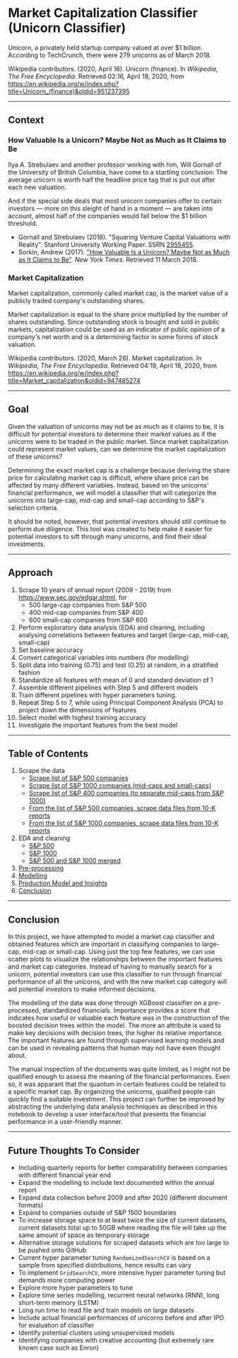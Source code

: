 # Market Capitalization Classifier (Unicorn Classifier)

Unicorn, a privately held startup company valued at over \$1 billion. According to TechCrunch, there were 279 unicorns as of March 2018.

Wikipedia contributors. (2020, April 16). Unicorn (finance). In *Wikipedia, The Free Encyclopedia*. Retrieved
02:16, April 18, 2020, from https://en.wikipedia.org/w/index.php?title=Unicorn_(finance)&oldid=951237395

---

## Context

### How Valuable Is a Unicorn? Maybe Not as Much as It Claims to Be

Ilya A. Strebulaev and another professor working with him, Will Gornall of the University of British Columbia, have come to a startling conclusion: The average unicorn is worth half the headline price tag that is put out after each new valuation.

And if the special side deals that most unicorn companies offer to certain investors — more on this sleight of hand in a moment — are taken into account, almost half of the companies would fall below the $1 billion threshold.

- Gornall and Strebulaev (2018). "Squaring Venture Capital Valuations with Reality". Stanford University Working Paper. SSRN [2955455](https://ssrn.com/abstract=2955455).
- Sorkin, Andrew (2017). ["How Valuable Is a Unicorn? Maybe Not as Much as It Claims to Be"](https://www.nytimes.com/2017/10/16/business/how-valuable-is-a-unicorn-maybe-not-as-much-as-it-claims-to-be.html). *New York Times*. Retrieved 11 March 2018. 

### Market Capitalization

Market capitalization, commonly called market cap, is the market value of a publicly traded company's outstanding shares.

Market capitalization is equal to the share price multiplied by the number of shares outstanding. Since outstanding stock is bought and sold in public markets, capitalization could be used as an indicator of public opinion of a company's net worth and is a determining factor in some forms of stock valuation.

Wikipedia contributors. (2020, March 26). Market capitalization. In *Wikipedia, The Free Encyclopedia*. Retrieved
04:19, April 18, 2020, from https://en.wikipedia.org/w/index.php?title=Market_capitalization&oldid=947485274

---

## Goal

Given the valuation of unicorns may not be as much as it claims to be, it is difficult for potential investors to determine their market values as if the unicorns were to be traded in the public market. Since market capitalization could represent market values, can we determine the market capitalization of these unicorns?

Determining the exact market cap is a challenge because deriving the share price for calculating market cap is difficult, where share price can be affected by many different variables. Instead, based on the unicorns' financial performance, we will model a classifier that will categorize the unicorns into large-cap, mid-cap and small-cap according to S&P's selection criteria.

It should be noted, however, that potential investors should still continue to perform due diligence. This tool was created to help make it easier for potential investors to sift through many unicorns, and find their ideal investments.

---

## Approach

1. Scrape 10 years of annual report (2009 - 2019) from https://www.sec.gov/edgar.shtml, for
    - 500 large-cap companies from S&P 500
    - 400 mid-cap companies from S&P 400
    - 600 small-cap companies from S&P 600
2. Perform exploratory data analysis (EDA) and cleaning, including analysing correlations between features and target (large-cap, mid-cap, small-cap)
3. Set baseline accuracy
4. Convert categorical variables into numbers (for modelling)
5. Split data into training (0.75) and test (0.25) at random, in a stratified fashion
6. Standardize all features with mean of 0 and standard deviation of 1
7. Assemble different pipelines with Step 5 and different models
8. Train different pipelines with hyper parameters tuning.
9. Repeat Step 5 to 7, while using Principal Component Analysis (PCA) to project down the dimensions of features
10. Select model with highest training accuracy
11. Investigate the important features from the best model

---

## Table of Contents

1. Scrape the data
    - [Scrape list of S&P 500 companies](code/01_wiki_sp500_scraping.ipynb)
    - [Scrape list of S&P 1000 companies (mid-caps and small-caps)](code/02_wiki_sp1000_scraping.ipynb)
    - [Scrape list of S&P 400 companies (to separate mid-caps from S&P 1000)](code/03_wiki_sp400_scraping.ipynb)
    - [From the list of S&P 500 companies, scrape data files from 10-K reports](code/04_edgar_sp500_scraping.ipynb)
    - [From the list of S&P 1000 companies, scrape data files from 10-K reports](code/05_edgar_sp1000_scraping.ipynb)
2. EDA and cleaning
    - [S&P 500](code/06_eda_and_cleaning_sp500.ipynb)
    - [S&P 1000](code/07_eda_and_cleaning_sp1000.ipynb)
    - [S&P 500 and S&P 1000 merged](code/08_eda_and_cleaning_sp1500.ipynb)
3. [Pre-processing](code/09_preprocessing.ipynb)
4. [Modelling](code/10_modelling.ipynb)
5. [Production Model and Insights](code/11_production_model_and_insights.ipynb)
6. [Conclusion](#Conclusion)

---

## Conclusion

In this project, we have attempted to model a market cap classifier and obtained features which are important in classifying companies to large-cap, mid-cap or small-cap. Using just the top few features, we can use scatter plots to visualize the relationships between the important features and market cap categories. Instead of having to manually search for a unicorn, potential investors can use this classifier to run through financial performance of all the unicorns, and with the new market cap category will aid potential investors to make informed decisions. 

The modelling of the data was done through XGBoost classifier on a pre-processed, standardized financials. Importance provides a score that indicates how useful or valuable each feature was in the construction of the boosted decision trees within the model. The more an attribute is used to make key decisions with decision trees, the higher its relative importance. The important features are found through supervised learning models and can be used in revealing patterns that human may not have even thought about.

The manual inspection of the documents was quite limited, as I might not be qualified enough to assess the meaning of the financial performances. Even so, it was apparant that the quantum in certain features could be related to a specific market cap. By organizing the unicorns, qualified people can quickly find a suitable investment. This project can further be improved by abstracting the underlying data analysis techniques as described in this notebook to develop a user interface/tool that presents the financial performance in a user-friendly manner.

---

## Future Thoughts To Consider

- Including quarterly reports for better comparability between companies with different financial year end
- Expand the modelling to include text documented within the annual report
- Expand data collection before 2009 and after 2020 (different document formats)
- Expand to companies outside of S&P 1500 boundaries
- To increase storage space to at least twice the size of current datasets, current datasets total up to 50GB where reading the file will take up the same amount of space as temporary storage
- Alternative storage solutions for scraped datasets which are too large to be pushed onto GitHub
- Current hyper parameter tuning `RandomizedSearchCV` is based on a sample from specified distributions, hence results can vary
- To implement `GridSearchCV`, more intensive hyper parameter tuning but demands more computing power
- Explore more hyper parameters to tune
- Explore time series modelling, recurrent neural networks (RNN), long short-term memory (LSTM)
- Long run time to read file and train models on large datasets
- Include actual financial performances of unicorns before and after IPO for evaluation of classifier
- Identify potential clusters using unsupervised models
- Identifying companies with creative accounting (but extremely rare known case such as Enron) 
